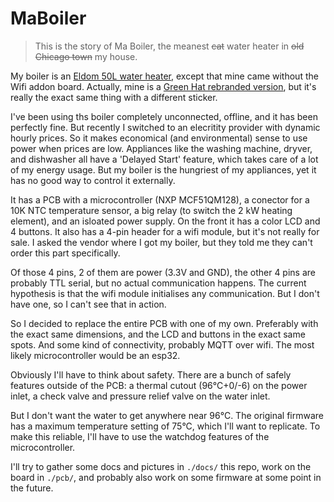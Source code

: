 # MaBoiler

> This is the story of Ma Boiler, the meanest ~~cat~~ water heater in ~~old Chicago town~~ my house.

My boiler is an [Eldom 50L water heater](https://eldominvest.com/en/product/629.html), except that mine came without the Wifi addon board. Actually, mine is a [Green Hat rebranded version](https://www.groenehoedduurzaam.nl/digitale-50-liter-elektrische-boiler.html), but it's really the exact same thing with a different sticker.

I've been using ths boiler completely unconnected, offline, and it has been perfectly fine. But recently I switched to an elecritity provider with dynamic hourly prices. So it makes economical (and environmental) sense to use power when prices are low. Appliances like the washing machine, dryver, and dishwasher all have a 'Delayed Start' feature, which takes care of a lot of my energy usage. But my boiler is the hungriest of my appliances, yet it has no good way to control it externally.

It has a PCB with a microcontroller (NXP MCF51QM128), a conector for a 10K NTC temperature sensor, a big relay (to switch the 2 kW heating element), and an isloated power supply. On the front it has a color LCD and 4 buttons. It also has a 4-pin header for a wifi module, but it's not really for sale. I asked the vendor where I got my boiler, but they told me they can't order this part specifically.

Of those 4 pins, 2 of them are power (3.3V and GND), the other 4 pins are probably TTL serial, but no actual communication happens. The current hypothesis is that the wifi module initialises any communication. But I don't have one, so I can't see that in action.

So I decided to replace the entire PCB with one of my own. Preferably with the exact same dimensions, and the LCD and buttons in the exact same spots. And some kind of connectivity, probably MQTT over wifi. The most likely microcontroller would be an esp32.

Obviously I'll have to think about safety. There are a bunch of safely features outside of the PCB: a thermal cutout (96°C+0/-6) on the power inlet, a check valve and pressure relief valve on the water inlet.

But I don't want the water to get anywhere near 96°C. The original firmware has a maximum temperature setting of 75°C, which I'll want to replicate. To make this reliable, I'll have to use the watchdog features of the microcontroller.

I'll try to gather some docs and pictures in `./docs/` this repo, work on the board in `./pcb/`, and probably also work on some firmware at some point in the future.
